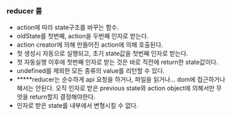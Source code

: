 ### reducer 룰

- action에 따라 state구조를 바꾸는 함수.
- oldState를 첫번째, action을 두번째 인자로 받는다.
- action creator에 의해 만들어진 action에 의해 호출된다.
- 첫 생성시 자동으로 실행되고, 초기 state값을 첫번째 인자로 받는다.
- 첫 자동실행 이후에 첫번째 인자로 받는 것은 바로 직전에 return한 state값이다.
- undefined를 제외한 모든 종류의 value를 리턴할 수 있다.
- **\***reducer는 순수하게 api 요청을 하거나, 파일을 읽거나... dom에 접근하거나
  해서는 안된다. 오직 인자로 받은 previous state와 action object에 의해서만 무엇을 return할지
  결정해야한다.
- 인자로 받은 state를 내부에서 변형시킬 수 없다.
